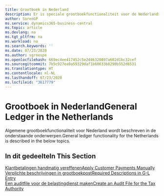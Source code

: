 ```yaml
---
title: Grootboek in Nederland
description: Er is speciale grootboekfunctionaliteit voor de Nederlandse versie van Business Central.
author: SorenGP
ms.service: dynamics365-business-central
ms.topic: article
ms.devlang: na
ms.tgt_pltfrm: na
ms.workload: na
ms.search.keywords: ''
ms.date: 07/23/2020
ms.author: sgroespe
ms.openlocfilehash: 669ec4ee417452c5e2d46320897a682d1bc32cef
ms.sourcegitcommit: 7b5c927ea9a59329daf1b60633b8290b552d6531
ms.translationtype: HT
ms.contentlocale: nl-NL
ms.lasthandoff: 07/23/2020
ms.locfileid: "3617779"
---
```

# <a name="general-ledger-in-the-netherlands"></a><span data-ttu-id="13bd8-103">Grootboek in Nederland</span><span class="sxs-lookup"><span data-stu-id="13bd8-103">General Ledger in the Netherlands</span></span>

<span data-ttu-id="13bd8-104">Algemene grootboekfunctionaliteit voor Nederland wordt beschreven in de onderstaande onderwerpen.</span><span class="sxs-lookup"><span data-stu-id="13bd8-104">General ledger functionality for the Netherlands is described in the below topics.</span></span>

## <a name="in-this-section"></a><span data-ttu-id="13bd8-105">In dit gedeelte</span><span class="sxs-lookup"><span data-stu-id="13bd8-105">In This Section</span></span>

[<span data-ttu-id="13bd8-106">Klantbetalingen handmatig vereffenen</span><span class="sxs-lookup"><span data-stu-id="13bd8-106">Apply Customer Payments Manually</span></span>](../../receivables-how-apply-sales-transactions-manually.md)  
[<span data-ttu-id="13bd8-107">Verplichte beschrijvingen in grootboekpost</span><span class="sxs-lookup"><span data-stu-id="13bd8-107">Required Descriptions in G-L Entry</span></span>](required-descriptions-in-g-l-entry.md)  
[<span data-ttu-id="13bd8-108">Een auditfile voor de belastingdienst maken</span><span class="sxs-lookup"><span data-stu-id="13bd8-108">Create an Audit File for the Tax Authority</span></span>](how-to-create-an-audit-file-for-the-tax-authority.md)
